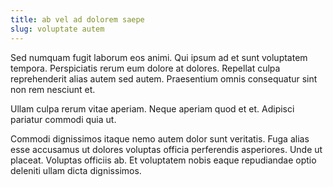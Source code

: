 ```yaml
---
title: ab vel ad dolorem saepe
slug: voluptate autem
---
```


Sed numquam fugit laborum eos animi. Qui ipsum ad et sunt voluptatem tempora. Perspiciatis rerum eum dolore at dolores. Repellat culpa reprehenderit alias autem sed autem. Praesentium omnis consequatur sint non rem nesciunt et.

Ullam culpa rerum vitae aperiam. Neque aperiam quod et et. Adipisci pariatur commodi quia ut.

Commodi dignissimos itaque nemo autem dolor sunt veritatis. Fuga alias esse accusamus ut dolores voluptas officia perferendis asperiores. Unde ut placeat. Voluptas officiis ab. Et voluptatem nobis eaque repudiandae optio deleniti ullam dicta dignissimos.

